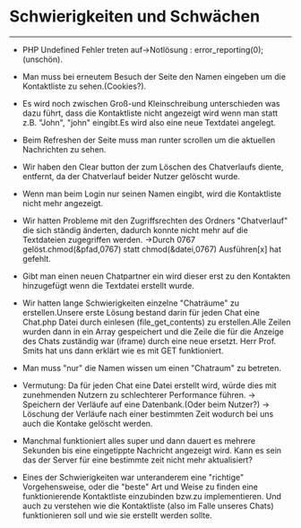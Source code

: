 # Schwierigkeiten und Schwächen 
****************************************************************************************************************                   
* PHP Undefined Fehler treten auf->Notlösung : error_reporting(0); (unschön).

* Man muss bei erneutem Besuch der Seite den Namen eingeben um die Kontaktliste zu sehen.(Cookies?).

* Es wird noch zwischen Groß-und Kleinschreibung unterschieden was dazu führt, 
 dass die Kontaktliste nicht angezeigt wird wenn man statt z.B.
 "John", "john" eingibt.Es wird also eine neue Textdatei angelegt.

* Beim Refreshen der Seite muss man runter scrollen um die aktuellen Nachrichten zu sehen.

* Wir haben den Clear button der zum Löschen des Chatverlaufs diente, entfernt, da der Chatverlauf beider Nutzer gelöscht wurde.

* Wenn man beim Login nur seinen Namen eingibt, wird die Kontaktliste nicht mehr angezeigt.

* Wir hatten Probleme mit den Zugriffsrechten des Ordners "Chatverlauf" die sich ständig änderten, 
 dadurch konnte nicht mehr auf die Textdateien zugegriffen werden.
 ->Durch 0767 gelöst.chmod(&pfad,0767) statt chmod(&datei,0767) Ausführen[x] hat gefehlt.

* Gibt man einen neuen Chatpartner ein wird dieser erst zu den Kontakten hinzugefügt wenn die Textdatei erstellt wurde.

* Wir hatten lange Schwierigkeiten einzelne "Chaträume" zu erstellen.Unsere erste Lösung bestand darin für jeden Chat 
 eine Chat.php Datei durch einlesen (file_get_contents) zu erstellen.Alle Zeilen wurden dann in ein Array gespeichert 
 und die Zeile die für die Anzeige des Chats zuständig war (iframe) durch eine neue ersetzt.
 Herr Prof. Smits hat uns dann erklärt wie es mit GET funktioniert.

* Man muss "nur" die Namen wissen um einen "Chatraum" zu betreten.

* Vermutung: Da für jeden Chat eine Datei erstellt wird, würde dies mit zunehmenden Nutzern zu schlechterer Performance führen.
 -> Speichern der Verläufe auf eine Datenbank.(Oder beim Nutzer?)
 -> Löschung der Verläufe nach einer bestimmten Zeit wodurch bei uns auch die Kontake gelöscht werden. 

* Manchmal funktioniert alles super und dann dauert es mehrere Sekunden bis eine eingetippte Nachricht angezeigt wird.
  Kann es sein das der Server für eine bestimmte zeit nicht mehr aktualisiert? 

* Eines der Schwierigkeiten war unteranderem eine "richtige" Vorgehensweise, oder die "beste" Art und Weise
  zu finden eine funktionierende Kontaktliste einzubinden bzw.zu implementieren. Und auch zu verstehen wie die Kontaktliste 
  (also im Falle unseres Chats) funktionieren soll und wie sie erstellt werden sollte.
